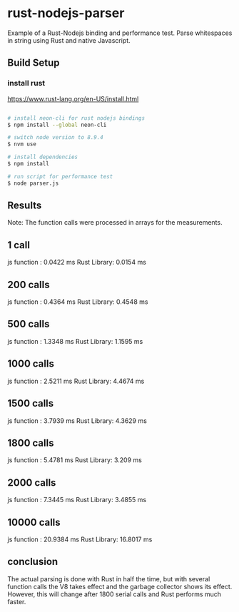 # rust-nodejs-parser

Example of a Rust-Nodejs binding and performance test.
Parse whitespaces in string using Rust and native Javascript.


## Build Setup

### install rust
https://www.rust-lang.org/en-US/install.html


``` bash

# install neon-cli for rust nodejs bindings
$ npm install --global neon-cli

# switch node version to 8.9.4
$ nvm use

# install dependencies
$ npm install

# run script for performance test
$ node parser.js
```


## Results

Note: The function calls were processed in arrays for the measurements.

1 call
------
js function : 0.0422 ms
Rust Library: 0.0154 ms

200 calls
------
js function : 0.4364 ms
Rust Library: 0.4548 ms

500 calls
------
js function : 1.3348 ms
Rust Library: 1.1595 ms

1000 calls
------
js function : 2.5211 ms
Rust Library: 4.4674 ms

1500 calls
------
js function : 3.7939 ms
Rust Library: 4.3629 ms

1800 calls
------
js function : 5.4781 ms
Rust Library: 3.209 ms

2000 calls
------
js function : 7.3445 ms
Rust Library: 3.4855 ms

10000 calls
------
js function : 20.9384 ms
Rust Library: 16.8017 ms


## conclusion

The actual parsing is done with Rust in half the time, but with several function calls the V8 takes effect and the garbage collector shows its effect. However, this will change after 1800 serial calls and Rust performs much faster.
